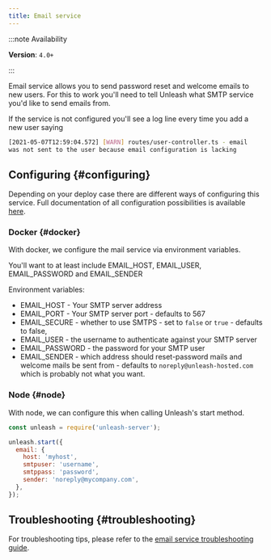 ```yaml
---
title: Email service
---
```


:::note Availability

**Version**: `4.0+`

:::

Email service allows you to send password reset and welcome emails to new users. For this to work you'll need to tell Unleash what SMTP service you'd like to send emails from.

If the service is not configured you'll see a log line every time you add a new user saying

```bash
[2021-05-07T12:59:04.572] [WARN] routes/user-controller.ts - email
was not sent to the user because email configuration is lacking
```

## Configuring {#configuring}

Depending on your deploy case there are different ways of configuring this service. Full documentation of all configuration possibilities is available [here](./configuring-unleash).

### Docker {#docker}

With docker, we configure the mail service via environment variables.

You'll want to at least include EMAIL_HOST, EMAIL_USER, EMAIL_PASSWORD and EMAIL_SENDER

Environment variables:

- EMAIL_HOST - Your SMTP server address
- EMAIL_PORT - Your SMTP server port - defaults to 567
- EMAIL_SECURE - whether to use SMTPS - set to `false` or `true` - defaults to false,
- EMAIL_USER - the username to authenticate against your SMTP server
- EMAIL_PASSWORD - the password for your SMTP user
- EMAIL_SENDER - which address should reset-password mails and welcome mails be sent from - defaults to `noreply@unleash-hosted.com` which is probably not what you want.

### Node {#node}

With node, we can configure this when calling Unleash's start method.

```js
const unleash = require('unleash-server');

unleash.start({
  email: {
    host: 'myhost',
    smtpuser: 'username',
    smtppass: 'password',
    sender: 'noreply@mycompany.com',
  },
});
```

## Troubleshooting {#troubleshooting}

For troubleshooting tips, please refer to the [email service troubleshooting guide](../troubleshooting/email-service.md).
